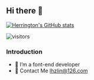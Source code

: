 ## Hi there 👋 

[![Herrington's GitHub stats](https://github-readme-stats.vercel.app/api?username=Hazel-Lin)](https://github.com/anuraghazra/github-readme-stats)

![visitors](https://visitor-badge.glitch.me/badge?page_id=Hazel-Lin.visitor-badge)

### Introduction
- 🔭 I’m a font-end developer
- 📮 Contact Me lhzlin@126.com